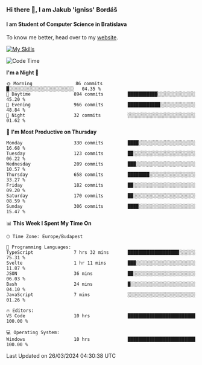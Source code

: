 ### Hi there 👋, I am Jakub 'igniss' Bordáš

#### I am Student of Computer Science in Bratislava
To know me better, head over to my [website](https://bordas.sk).

[![My Skills](https://skillicons.dev/icons?i=js,html,css,figma,svelte,java,kotlin,python,postgresql,typescript,nest,nodejs)](https://bordas.sk)


<!--START_SECTION:waka-->
![Code Time](http://img.shields.io/badge/Code%20Time-1%2C447%20hrs%203%20mins-blue)

**I'm a Night 🦉** 

```text
🌞 Morning                86 commits          █░░░░░░░░░░░░░░░░░░░░░░░░   04.35 % 
🌆 Daytime                894 commits         ███████████░░░░░░░░░░░░░░   45.20 % 
🌃 Evening                966 commits         ████████████░░░░░░░░░░░░░   48.84 % 
🌙 Night                  32 commits          ░░░░░░░░░░░░░░░░░░░░░░░░░   01.62 % 
```
📅 **I'm Most Productive on Thursday** 

```text
Monday                   330 commits         ████░░░░░░░░░░░░░░░░░░░░░   16.68 % 
Tuesday                  123 commits         ██░░░░░░░░░░░░░░░░░░░░░░░   06.22 % 
Wednesday                209 commits         ███░░░░░░░░░░░░░░░░░░░░░░   10.57 % 
Thursday                 658 commits         ████████░░░░░░░░░░░░░░░░░   33.27 % 
Friday                   182 commits         ██░░░░░░░░░░░░░░░░░░░░░░░   09.20 % 
Saturday                 170 commits         ██░░░░░░░░░░░░░░░░░░░░░░░   08.59 % 
Sunday                   306 commits         ████░░░░░░░░░░░░░░░░░░░░░   15.47 % 
```


📊 **This Week I Spent My Time On** 

```text
🕑︎ Time Zone: Europe/Budapest

💬 Programming Languages: 
TypeScript               7 hrs 32 mins       ███████████████████░░░░░░   75.31 % 
Svelte                   1 hr 11 mins        ███░░░░░░░░░░░░░░░░░░░░░░   11.87 % 
JSON                     36 mins             ██░░░░░░░░░░░░░░░░░░░░░░░   06.03 % 
Bash                     24 mins             █░░░░░░░░░░░░░░░░░░░░░░░░   04.10 % 
JavaScript               7 mins              ░░░░░░░░░░░░░░░░░░░░░░░░░   01.26 % 

🔥 Editors: 
VS Code                  10 hrs              █████████████████████████   100.00 % 

💻 Operating System: 
Windows                  10 hrs              █████████████████████████   100.00 % 
```


 Last Updated on 26/03/2024 04:30:38 UTC
<!--END_SECTION:waka-->
